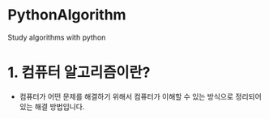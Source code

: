 # PythonAlgorithm
Study algorithms with python

# 1. 컴퓨터 알고리즘이란?
  - 컴퓨터가 어떤 문제를 해결하기 위해서 컴퓨터가 이해할 수 있는 방식으로 정리되어 있는 해결 방법입니다. 
